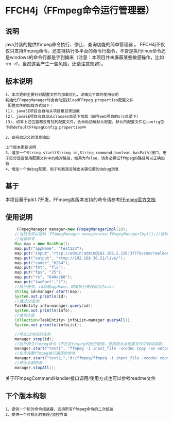 ﻿# FFCH4j（FFmpeg命令运行管理器） 
 ## 说明
 java封装的提供ffmpeg命令执行、停止、查询功能的简单管理器 。
 FFCH4j不仅仅只支持ffmpeg命令，还支持执行多平台的命令行指令，不管是执行linux命令还是windows的命令行都是手到擒来（注意：本项目并未屏蔽某些敏感操作，比如rm -rf，当然这会产生一些风险，还请注意规避）。
 ## 版本说明 
 	1、本次更新主要针对配置文件的加载优化，详情见下面的使用说明
	初始化FFmpegManager时会自动查找loadFFmpeg.properties配置文件
	 配置文件的加载方式如下：
	(1)、javaSE项目会自动从项目根目录加载
	(2)、javaEE项目会自动从classes目录下加载（编写web项目的src目录下）
	(3)、如果上述位置都没有找到配置文件，会自动加载默认配置，默认的配置文件在config包下的defaultFFmpegConfig.properties中

 	2、支持自定义的消息输出
	
	上个版本更新说明
 	3、增加一个String start(String id,String commond,boolean hasPath)接口，用于区分是否使用配置文件中的绝对路径，如果为false，请务必保证ffmpeg的路径可以正确加载
 	4、增加一个debug配置，用于判断是否输出关键位置的debug消息
 ## 基于
 本项目基于jdk1.7开发，FFmpeg各版本支持的命令请参考[FFmpeg官方文档](http://ffmpeg.org/ffmpeg.html)<br />
 ## 使用说明 
```Java 
	 FFmpegManager manager=new FFmpegManagerImpl(10);
	//当然也可以这样：FFmpegManager manager=new FFmpegManagerImpl();//这样会从配置文件中读取size的值作为初始化参数
	//组装命令
	Map map = new HashMap();
	map.put("appName", "test123");
	map.put("input","rtsp://admin:admin@192.168.2.236:37779/cam/realmonitor?channel=1&subtype=0");
	map.put("output", "rtmp://192.168.30.21/live/");
	map.put("codec","h264");
	map.put("fmt", "flv");
	map.put("fps", "25");
	map.put("rs", "640x360");
	map.put("twoPart","2");
	//执行任务，id就是appName，如果执行失败返回为null
	String id=manager.start(map);
	System.out.println(id);
	//通过id查询
	TaskEntity info=manager.query(id);
	System.out.println(info);
	//查询全部
	Collection<TaskEntity> infoList=manager.queryAll();
	System.out.println(infoList);

	//停止id对应的任务
	manager.stop(id);
	//执行原生ffmpeg命令（不包含ffmpeg的执行路径，该路径会从配置文件中自动读取）
	manager.start("test1", "ffmpeg -i input_file -vcodec copy -an output_file_video");
	//包含完整ffmpeg执行路径的命令
	manager.start("test2,","d:/ffmpeg/ffmpeg -i input_file -vcodec copy -an output_file_video",true);
	//停止全部任务
	manager.stopAll();
```
关于FFmpegCommandHandler接口调用/使用方式也可以参考readme文件

 ## 下个版本构想
	1、提供一个新的命令组装器，支持所有ffmpeg命令的二次组装
	2、提供一个可视化的管理/监控界面
